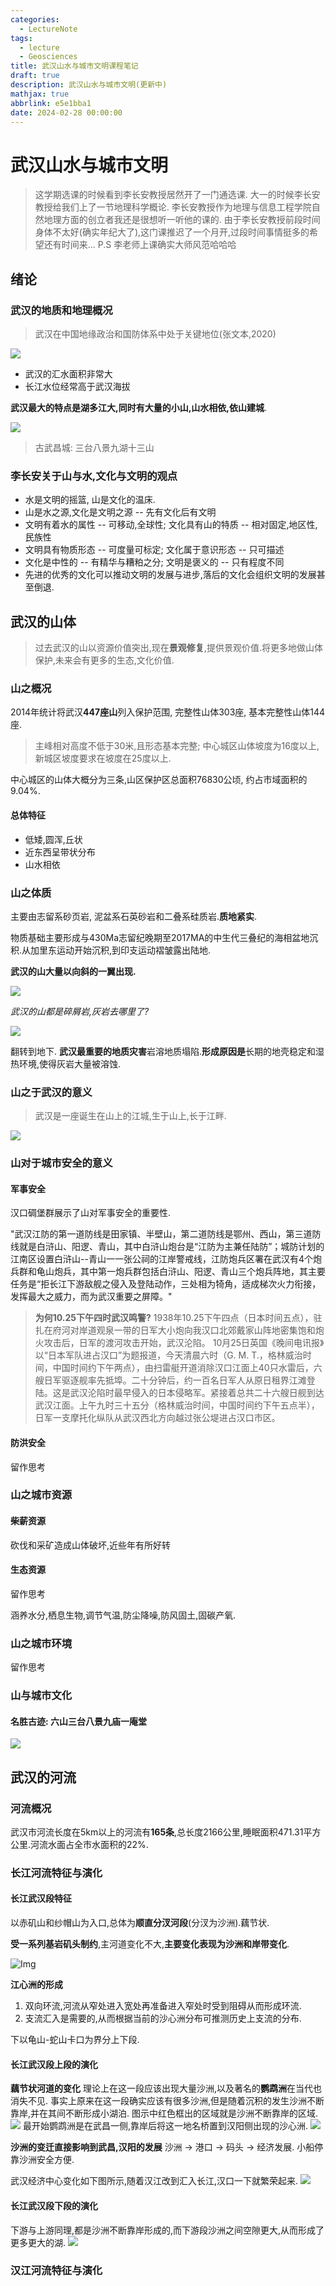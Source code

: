 ```yaml
---
categories:
  - LectureNote
tags:
  - lecture
  - Geosciences
title: 武汉山水与城市文明课程笔记
draft: true
description: 武汉山水与城市文明(更新中)
mathjax: true
abbrlink: e5e1bba1
date: 2024-02-28 00:00:00
---
```

# 武汉山水与城市文明
> 这学期选课的时候看到李长安教授居然开了一门通选课. 大一的时候李长安教授给我们上了一节地理科学概论. 李长安教授作为地理与信息工程学院自然地理方面的创立者我还是很想听一听他的课的.
> 由于李长安教授前段时间身体不太好(确实年纪大了),这门课推迟了一个月开,过段时间事情挺多的希望还有时间来...
> P.S 李老师上课确实大师风范哈哈哈

## 绪论
### 武汉的地质和地理概况
> 武汉在中国地缘政治和国防体系中处于关键地位(张文本,2020)

![](https://cdn.jsdelivr.net/gh/HereIsZephyrus/zephyrus.img/images/blog/Wuhan_geographic_location.png)

- 武汉的汇水面积非常大
- 长江水位经常高于武汉海拔

**武汉最大的特点是湖多江大,同时有大量的小山,山水相依,依山建城**.

![](https://cdn.jsdelivr.net/gh/HereIsZephyrus/zephyrus.img/images/blog/distribution_of_mountain_in_wuhan.png)

> 古武昌城: 三台八景九湖十三山

### 李长安关于山与水,文化与文明的观点
- 水是文明的摇篮, 山是文化的温床.
- 山是水之源,文化是文明之源 -- 先有文化后有文明
- 文明有着水的属性 -- 可移动,全球性; 文化具有山的特质 -- 相对固定,地区性,民族性
- 文明具有物质形态 -- 可度量可标定; 文化属于意识形态 -- 只可描述
- 文化是中性的 -- 有精华与糟粕之分; 文明是褒义的 -- 只有程度不同
- 先进的优秀的文化可以推动文明的发展与进步,落后的文化会组织文明的发展甚至倒退.

## 武汉的山体
> 过去武汉的山以资源价值突出,现在**景观修复**,提供景观价值.将更多地做山体保护,未来会有更多的生态,文化价值.

### 山之概况
2014年统计将武汉**447座山**列入保护范围, 完整性山体303座, 基本完整性山体144座.
> 主峰相对高度不低于30米,且形态基本完整; 中心城区山体坡度为16度以上,新城区坡度要求在坡度在25度以上.

中心城区的山体大概分为三条,山区保护区总面积76830公顷, 约占市域面积的9.04%.

#### 总体特征
- 低矮,圆浑,丘状
- 近东西呈带状分布
- 山水相依

### 山之体质
主要由志留系砂页岩, 泥盆系石英砂岩和二叠系硅质岩.**质地紧实**.

物质基础主要形成与430Ma志留纪晚期至2017MA的中生代三叠纪的海相盆地沉积.从加里东运动开始沉积,到印支运动褶皱露出陆地.

**武汉的山大量以向斜的一翼出现.**

![](https://cdn.jsdelivr.net/gh/HereIsZephyrus/zephyrus.img/images/blog/characteristics_of_wuhan_mountain_folds.png)

*武汉的山都是碎屑岩,灰岩去哪里了?*

![](https://cdn.jsdelivr.net/gh/HereIsZephyrus/zephyrus.img/images/blog/tuff_in_uhan.png)

翻转到地下.
**武汉最重要的地质灾害**岩溶地质塌陷.**形成原因是**长期的地壳稳定和湿热环境,使得灰岩大量被溶蚀.

### 山之于武汉的意义
> 武汉是一座诞生在山上的江城,生于山上,长于江畔.

![](https://cdn.jsdelivr.net/gh/HereIsZephyrus/zephyrus.img/images/blog/major_mountain_in_wuhan.png)

### 山对于城市安全的意义
#### 军事安全
汉口碉堡群展示了山对军事安全的重要性.

"武汉江防的第一道防线是田家镇、半壁山，第二道防线是鄂州、西山，第三道防线就是白浒山、阳逻、青山，其中白浒山炮台是“江防为主兼任陆防”；城防计划的江南区设置白浒山--青山一一张公祠的江岸警戒线，江防炮兵区署在武汉有4个炮兵群和龟山炮兵，其中第一炮兵群包括白浒山、阳逻、青山三个炮兵阵地，其主要任务是“拒长江下游敌舰之侵入及登陆动作，三处相为犄角，适成梯次火力衔接，发挥最大之威力，而为武汉重要之屏障。"

> **为何10.25下午四时武汉鸣警?**
> 1938年10.25下午四点（日本时间五点），驻扎在府河对岸道观泉一带的日军大小炮向我汉口北郊戴家山阵地密集饱和炮火攻击后，日军的渡河攻击开始，武汉沦陷。
> 10月25日英国《晚间电讯报》以“日本军队进占汉口”为题报道，今天清晨六时（G. M. T.，格林威治时间，中国时间约下午两点），由扫雷艇开道消除汉口江面上40只水雷后，六艘日军驱逐舰率先抵埠。二十分钟后，约一百名日军人从原日租界江滩登陆。这是武汉沦陷时最早侵入的日本侵略军。紧接着总共二十六艘日舰到达武汉江面。上午九时三十五分（格林威治时间，中国时间约下午五点半），日军一支摩托化纵队从武汉西北方向越过张公堤进占汉口市区。

#### 防洪安全
留作思考
### 山之城市资源
#### 柴薪资源
砍伐和采矿造成山体破坏,近些年有所好转
#### 生态资源
留作思考

涵养水分,栖息生物,调节气温,防尘降噪,防风固土,固碳产氧.
### 山之城市环境
留作思考

### 山与城市文化

#### 名胜古迹: 六山三台八景九庙一庵堂
![](https://cdn.jsdelivr.net/gh/HereIsZephyrus/zephyrus.img/images/blog/mountain_in_wuhan_interact_with_culture.png)

## 武汉的河流
### 河流概况
武汉市河流长度在5km以上的河流有**165条**,总长度2166公里,睡眠面积471.31平方公里.河流水面占全市水面积的22%.
### 长江河流特征与演化
#### 长江武汉段特征
以赤矶山和纱帽山为入口,总体为**顺直分汊河段**(分汊为沙洲).藕节状.

**受一系列基岩矶头制约**,主河道变化不大,**主要变化表现为沙洲和岸带变化**.

![Img](./FILES/wuhan_urban_climate_and_culture.md/img-20240324164351.png)

**江心洲的形成**
1. 双向环流,河流从窄处进入宽处再准备进入窄处时受到阻碍从而形成环流.
2. 支流汇入是需要的,从而根据当前的沙心洲分布可推测历史上支流的分布.

下以龟山-蛇山卡口为界分上下段.

#### 长江武汉段上段的演化
**藕节状河道的变化**
理论上在这一段应该出现大量沙洲,以及著名的**鹦鹉洲**在当代也消失不见.
事实上原来在这一段确实应该有很多沙洲,但是随着沉积的发生沙洲不断靠岸,并在其间不断形成小湖泊.
图示中红色框出的区域就是沙洲不断靠岸的区域.
![](https://cdn.jsdelivr.net/gh/HereIsZephyrus/zephyrus.img/images/blog/sandbank_of_wuhan.png)
最开始鹦鹉洲是在武昌一侧,靠岸后将这一地名桥置到汉阳侧出现的沙心洲.
![](https://cdn.jsdelivr.net/gh/HereIsZephyrus/zephyrus.img/images/blog/evolution_chart_of_Yingwu_sandbank.png)

**沙洲的变迁直接影响到武昌,汉阳的发展**
沙洲 -> 港口 -> 码头 -> 经济发展.
小船停靠沙洲安全方便.

武汉经济中心变化如下图所示,随着汉江改到汇入长江,汉口一下就繁荣起来.
![](https://cdn.jsdelivr.net/gh/HereIsZephyrus/zephyrus.img/images/blog/economy_center_evolution_of_wuhan.png)

#### 长江武汉段下段的演化
下游与上游同理,都是沙洲不断靠岸形成的,而下游段沙洲之间空隙更大,从而形成了更多更大的湖.
![](https://cdn.jsdelivr.net/gh/HereIsZephyrus/zephyrus.img/images/blog/the_evolution_of_north_jianghanplain.png)
### 汉江河流特征与演化
